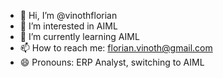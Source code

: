 - 👋 Hi, I’m @vinothflorian
- 👀 I’m interested in AIML  
- 🌱 I’m currently learning AIML
- 📫 How to reach me: florian.vinoth@gmail.com
- 😄 Pronouns: ERP Analyst, switching to AIML

<!---
vinothflorian/vinothflorian is a ✨ special ✨ repository because its `README.md` (this file) appears on your GitHub profile.
You can click the Preview link to take a look at your changes.
--->
